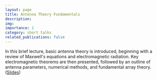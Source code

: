 ```yaml
---
layout: page
title: Antenna Theory Fundamentals
description:  
img: 
importance: 1
category: short talks
related_publications: false
---
```


In this brief lecture, basic antenna theory is introduced, beginning with a review of Maxwell's equations and electromagnetic radiation. Key electromagnetic theorems are then presented, followed by an outline of antenna parameters, numerical methods, and fundamental array theory. ([Slides](http://jake-w-liu.github.io/assets/pdf/antenna_fundamentals.pdf))